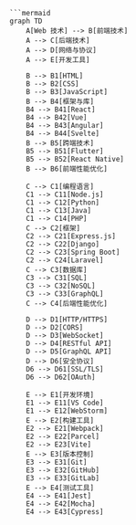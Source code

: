 ```ad-note
```mermaid
graph TD
    A[Web 技术] --> B[前端技术]
    A --> C[后端技术]
    A --> D[网络与协议]
    A --> E[开发工具]

    B --> B1[HTML]
    B --> B2[CSS]
    B --> B3[JavaScript]
    B --> B4[框架与库]
    B4 --> B41[React]
    B4 --> B42[Vue]
    B4 --> B43[Angular]
    B4 --> B44[Svelte]
    B --> B5[跨端技术]
    B5 --> B51[Flutter]
    B5 --> B52[React Native]
    B --> B6[前端性能优化]

    C --> C1[编程语言]
    C1 --> C11[Node.js]
    C1 --> C12[Python]
    C1 --> C13[Java]
    C1 --> C14[PHP]
    C --> C2[框架]
    C2 --> C21[Express.js]
    C2 --> C22[Django]
    C2 --> C23[Spring Boot]
    C2 --> C24[Laravel]
    C --> C3[数据库]
    C3 --> C31[SQL]
    C3 --> C32[NoSQL]
    C3 --> C33[GraphQL]
    C --> C4[后端性能优化]

    D --> D1[HTTP/HTTPS]
    D --> D2[CORS]
    D --> D3[WebSocket]
    D --> D4[RESTful API]
    D --> D5[GraphQL API]
    D --> D6[安全协议]
    D6 --> D61[SSL/TLS]
    D6 --> D62[OAuth]

    E --> E1[开发环境]
    E1 --> E11[VS Code]
    E1 --> E12[WebStorm]
    E --> E2[构建工具]
    E2 --> E21[Webpack]
    E2 --> E22[Parcel]
    E2 --> E23[Vite]
    E --> E3[版本控制]
    E3 --> E31[Git]
    E3 --> E32[GitHub]
    E3 --> E33[GitLab]
    E --> E4[测试工具]
    E4 --> E41[Jest]
    E4 --> E42[Mocha]
    E4 --> E43[Cypress]

```



